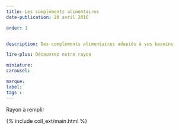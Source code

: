 ```yaml
---
title: Les compléments alimentaires
date-publication: 20 avril 2016

order: 1


description: Des compléments alimentaires adaptés à vos besoins

lire-plus: Découvrez notre rayon

miniature:
carousel: 

marque: 
label:
tags : 
---
```


<!-- ******************************** -->
<!-- **** intro rayon **** -->

Rayon à remplir

<!-- **** fin intro rayon ********* -->
<!-- ****************************** -->
<!--fin-excerpt-->

{% include coll_ext/main.html %}

